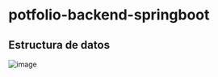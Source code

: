 # potfolio-backend-springboot
## Estructura de datos
![image](https://user-images.githubusercontent.com/105992824/227803982-4f25bf60-b395-4503-9a4f-650a49c1017f.png)
